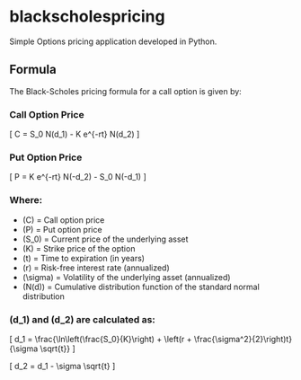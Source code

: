 # blackscholespricing
Simple Options pricing application developed in Python.

## Formula

The Black-Scholes pricing formula for a call option is given by:

### Call Option Price

\[
C = S_0 N(d_1) - K e^{-rt} N(d_2)
\]

### Put Option Price

\[
P = K e^{-rt} N(-d_2) - S_0 N(-d_1)
\]

### Where:

- \(C\) = Call option price
- \(P\) = Put option price
- \(S_0\) = Current price of the underlying asset
- \(K\) = Strike price of the option
- \(t\) = Time to expiration (in years)
- \(r\) = Risk-free interest rate (annualized)
- \(\sigma\) = Volatility of the underlying asset (annualized)
- \(N(d)\) = Cumulative distribution function of the standard normal distribution

### \(d_1\) and \(d_2\) are calculated as:

\[
d_1 = \frac{\ln\left(\frac{S_0}{K}\right) + \left(r + \frac{\sigma^2}{2}\right)t}{\sigma \sqrt{t}}
\]

\[
d_2 = d_1 - \sigma \sqrt{t}
\]
